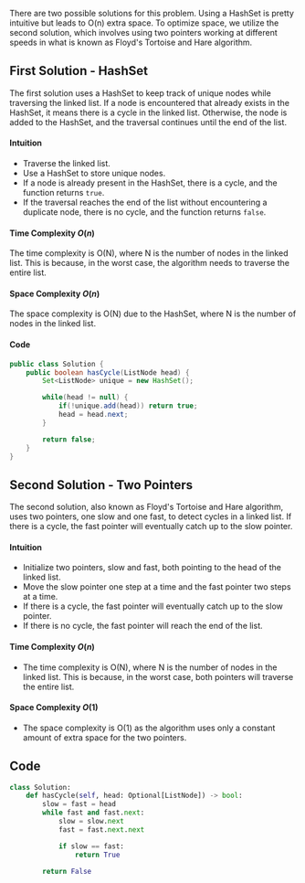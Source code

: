 There are two possible solutions for this problem. Using a HashSet is pretty intuitive but leads to O(n) extra space. To optimize space, we utilize the second solution, which involves using two pointers working at different speeds in what is known as Floyd's Tortoise and Hare algorithm.

## First Solution - HashSet

The first solution uses a HashSet to keep track of unique nodes while traversing the linked list. If a node is encountered that already exists in the HashSet, it means there is a cycle in the linked list. Otherwise, the node is added to the HashSet, and the traversal continues until the end of the list.

#### Intuition

- Traverse the linked list.
- Use a HashSet to store unique nodes.
- If a node is already present in the HashSet, there is a cycle, and the function returns `true`.
- If the traversal reaches the end of the list without encountering a duplicate node, there is no cycle, and the function returns `false`.

#### Time Complexity $O(n)$
The time complexity is O(N), where N is the number of nodes in the linked list. This is because, in the worst case, the algorithm needs to traverse the entire list.

#### Space Complexity $O(n)$
The space complexity is O(N) due to the HashSet, where N is the number of nodes in the linked list.

#### Code
```java
public class Solution {
    public boolean hasCycle(ListNode head) {
        Set<ListNode> unique = new HashSet();

        while(head != null) {
            if(!unique.add(head)) return true;
            head = head.next;
        }

        return false;
    }
}
```
## Second Solution - Two Pointers

The second solution, also known as Floyd's Tortoise and Hare algorithm, uses two pointers, one slow and one fast, to detect cycles in a linked list. If there is a cycle, the fast pointer will eventually catch up to the slow pointer.

#### Intuition

- Initialize two pointers, slow and fast, both pointing to the head of the linked list.
- Move the slow pointer one step at a time and the fast pointer two steps at a time.
- If there is a cycle, the fast pointer will eventually catch up to the slow pointer.
- If there is no cycle, the fast pointer will reach the end of the list.

#### Time Complexity $O(n)$

- The time complexity is O(N), where N is the number of nodes in the linked list. This is because, in the worst case, both pointers will traverse the entire list.

#### Space Complexity $O(1)$

- The space complexity is O(1) as the algorithm uses only a constant amount of extra space for the two pointers.

## Code
```python
class Solution:
    def hasCycle(self, head: Optional[ListNode]) -> bool:
        slow = fast = head
        while fast and fast.next:
            slow = slow.next
            fast = fast.next.next

            if slow == fast:
                return True
        
        return False
```